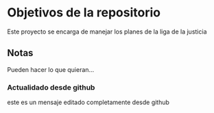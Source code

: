 # Objetivos de la repositorio

Este proyecto se encarga de manejar los planes de la liga de la justicia


## Notas
Pueden hacer lo que quieran...


### Actualidado desde github
este es un mensaje editado completamente desde github
